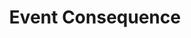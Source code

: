 ---
layout: default
title: Event Consequence
nav_order: 4
parent: ESG-related Controversial Event Information
---